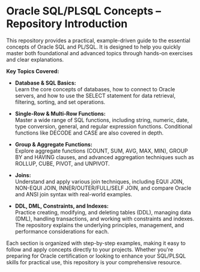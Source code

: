# Oracle SQL/PLSQL Concepts – Repository Introduction

This repository provides a practical, example-driven guide to the essential concepts of Oracle SQL and PL/SQL. It is designed to help you quickly master both foundational and advanced topics through hands-on exercises and clear explanations.

**Key Topics Covered:**

- **Database & SQL Basics:**  
  Learn the core concepts of databases, how to connect to Oracle servers, and how to use the SELECT statement for data retrieval, filtering, sorting, and set operations.

- **Single-Row & Multi-Row Functions:**  
  Master a wide range of SQL functions, including string, numeric, date, type conversion, general, and regular expression functions. Conditional functions like DECODE and CASE are also covered in depth.

- **Group & Aggregate Functions:**  
  Explore aggregate functions (COUNT, SUM, AVG, MAX, MIN), GROUP BY and HAVING clauses, and advanced aggregation techniques such as ROLLUP, CUBE, PIVOT, and UNPIVOT.

- **Joins:**  
  Understand and apply various join techniques, including EQUI JOIN, NON-EQUI JOIN, INNER/OUTER/FULL/SELF JOIN, and compare Oracle and ANSI join syntax with real-world examples.

- **DDL, DML, Constraints, and Indexes:**  
  Practice creating, modifying, and deleting tables (DDL), managing data (DML), handling transactions, and working with constraints and indexes. The repository explains the underlying principles, management, and performance considerations for each.

Each section is organized with step-by-step examples, making it easy to follow and apply concepts directly to your projects. Whether you're preparing for Oracle certification or looking to enhance your SQL/PLSQL skills for practical use, this repository is your comprehensive resource.
